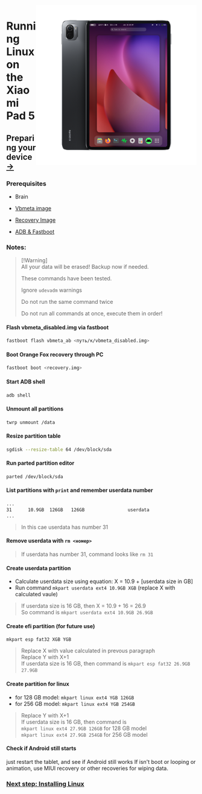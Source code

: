 <img align="right" src="../../assets/nabu.png" width="425" alt="Linux Running On A Xiaomi Pad 5">


# Running Linux on the Xiaomi Pad 5

## Preparing your device [→](install-en.md)

### Prerequisites
- Brain

- [Vbmeta image](https://github.com/timoxa0/Guide-Linux-Nabu/releases/download/v0.0.1/vbmeta_disabled.img)

- [Recovery Image](https://github.com/timoxa0/Guide-Linux-Nabu/releases/download/v0.0.1/orangefox.img)

- [ADB & Fastboot](https://developer.android.com/studio/releases/platform-tools)

### Notes:
> [!Warning]\
> All your data will be erased! Backup now if needed.
> 
> These commands have been tested.
> 
> Ignore `udevadm` warnings
> 
> Do not run the same command twice
>
> Do not run all commands at once, execute them in order!

#### Flash vbmeta_disabled.img via fastboot
```sh
fastboot flash vbmeta_ab <путь/к/vbmeta_disabled.img>
```

#### Boot Orange Fox recovery through PC
```sh
fastboot boot <recovery.img>
```

#### Start ADB shell
```sh
adb shell
```

#### Unmount all partitions
```sh
twrp unmount /data
```

#### Resize partition table
```sh
sgdisk --resize-table 64 /dev/block/sda
```

#### Run parted partition editor
```sh
parted /dev/block/sda
```

#### List partitions with `print` and remember userdata number

```
...
31      10.9GB  126GB   126GB                userdata
...
```
> In this cae  userdata has number 31

#### Remove userdata with `rm <номер>`
> If userdata has number 31, command looks like `rm 31`

#### Create userdata partition
- Calculate userdata size using equation: X = 10.9 + [userdata size in GB]
- Run command `mkpart userdata ext4 10.9GB XGB` (replace X with calculated vaule)
> If userdata size is 16 GB, then X = 10.9 + 16 = 26.9 \
> So command is `mkpart userdata ext4 10.9GB 26.9GB`

#### Create efi partition (for future use)
```
mkpart esp fat32 XGB YGB
```
> Replace X with value calculated in prevous paragraph \
> Replace Y with X+1 \
> If userdata size is 16 GB, then command is `mkpart esp fat32 26.9GB 27.9GB`

#### Create partition for linux
- for 128 GB model: `mkpart linux ext4 YGB 126GB`
- for 256 GB model: `mkpart linux ext4 YGB 254GB`
> Replace Y with X+1 \
> If userdata size is 16 GB, then command is \
> `mkpart linux ext4 27.9GB 126GB` for 128 GB model \
> `mkpart linux ext4 27.9GB 254GB` for 256 GB model

#### Check if Android still starts
just restart the tablet, and see if Android still works
If isn't boot or looping or animation, use MIUI recovery or other recoveries for wiping data.

### [Next step: Installing Linux](/guide/English/install-en.md)
